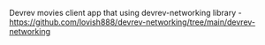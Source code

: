 Devrev movies client app that using devrev-networking library - https://github.com/lovish888/devrev-networking/tree/main/devrev-networking
